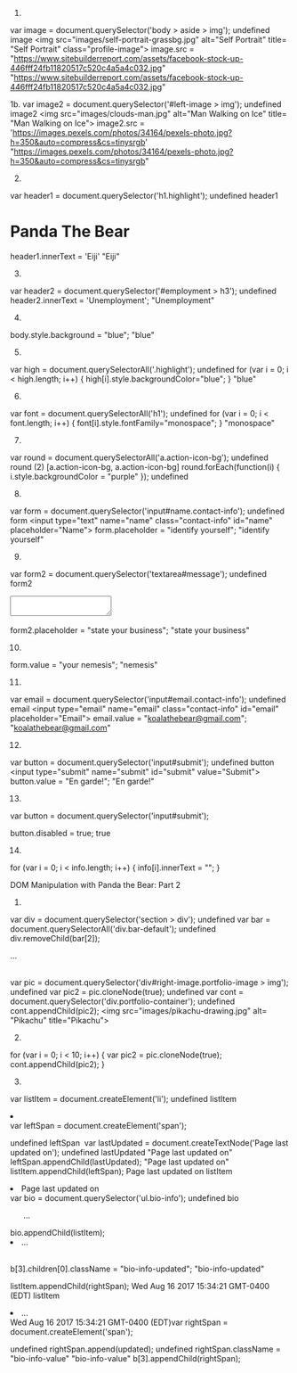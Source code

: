 1.
var image = document.querySelector('body > aside > img');
undefined
image
<img src=​"images/​self-portrait-grassbg.jpg" alt=​"Self Portrait" title=​"Self Portrait" class=​"profile-image">​
image.src = "https://www.sitebuilderreport.com/assets/facebook-stock-up-446fff24fb11820517c520c4a5a4c032.jpg"
"https://www.sitebuilderreport.com/assets/facebook-stock-up-446fff24fb11820517c520c4a5a4c032.jpg"

1b.
var image2 = document.querySelector('#left-image > img');
undefined
image2
<img src=​"images/​clouds-man.jpg" alt=​"Man Walking on Ice" title=​"Man Walking on Ice">​
image2.src = 'https://images.pexels.com/photos/34164/pexels-photo.jpg?h=350&auto=compress&cs=tinysrgb'
"https://images.pexels.com/photos/34164/pexels-photo.jpg?h=350&auto=compress&cs=tinysrgb"

2.
var header1 = document.querySelector('h1.highlight');
undefined
header1
<h1 class=​"highlight">​Panda The Bear​</h1>​
header1.innerText = 'Eiji'
"Eiji"

3.
var header2 = document.querySelector('#employment > h3');
undefined
header2.innerText = 'Unemployment';
"Unemployment"

4.
body.style.background = "blue";
"blue"

5.
var high = document.querySelectorAll('.highlight');
undefined
for (var i = 0; i < high.length; i++) {
  high[i].style.backgroundColor="blue";
}
"blue"

6.

var font = document.querySelectorAll('h1');
undefined
for (var i = 0; i < font.length; i++) {
  font[i].style.fontFamily="monospace";
}
"monospace"

7.
var round = document.querySelectorAll('a.action-icon-bg');
undefined
round
(2) [a.action-icon-bg, a.action-icon-bg]
round.forEach(function(i) { i.style.backgroundColor = "purple" });
undefined

8.
var form = document.querySelector('input#name.contact-info');
undefined
form
<input type=​"text" name=​"name" class=​"contact-info" id=​"name" placeholder=​"Name">​
form.placeholder = "identify yourself";
"identify yourself"

9.
var form2 = document.querySelector('textarea#message');
undefined
form2
<textarea name=​"message" id=​"message" placeholder=​"Message">​</textarea>​
form2.placeholder = "state your business";
"state your business"

10.
form.value = "your nemesis";
"nemesis"

11.
var email = document.querySelector('input#email.contact-info');
undefined
email
<input type=​"email" name=​"email" class=​"contact-info" id=​"email" placeholder=​"Email">​
email.value = "koalathebear@gmail.com";
"koalathebear@gmail.com"

12.
var button = document.querySelector('input#submit');
undefined
button
<input type=​"submit" name=​"submit" id=​"submit" value=​"Submit">​
button.value = "En garde!";
"En garde!"

13.
var button = document.querySelector('input#submit');

button.disabled = true;
true

14.
for (var i = 0; i < info.length; i++) {
info[i].innerText = "";
}


DOM Manipulation with Panda the Bear: Part 2

1.
var div = document.querySelector('section > div');
undefined
var bar = document.querySelectorAll('div.bar-default');
undefined
div.removeChild(bar[2]);
<div class=​"bar-default">​…​</div>​

var pic = document.querySelector('div#right-image.portfolio-image > img');
undefined
var pic2 = pic.cloneNode(true);
undefined
var cont = document.querySelector('div.portfolio-container');
undefined
cont.appendChild(pic2);
<img src=​"images/​pikachu-drawing.jpg" alt=​"Pikachu" title=​"Pikachu">​

2.
for (var i = 0; i < 10; i++) {
  var pic2 = pic.cloneNode(true);
  cont.appendChild(pic2);
}

3.
var listItem = document.createElement('li');
undefined
listItem
<li>​</li>​
var leftSpan = document.createElement('span');


undefined
leftSpan
<span>​</span>​
var lastUpdated = document.createTextNode('Page last updated on');
undefined
lastUpdated
"Page last updated on"
leftSpan.appendChild(lastUpdated);
"Page last updated on"
listItem.appendChild(leftSpan);
<span>​Page last updated on​</span>​
listItem
<li>​<span>​Page last updated on​</span>​</li>​
var bio = document.querySelector('ul.bio-info');
undefined
bio
<ul class=​"bio-info">​…​</ul>​
bio.appendChild(listItem);
<li>​…​</li>​

b[3].children[0].className = "bio-info-updated";
"bio-info-updated"

listItem.appendChild(rightSpan);
<span>​Wed Aug 16 2017 15:34:21 GMT-0400 (EDT)​</span>​
listItem
<li>​…​</li>​<span>​Wed Aug 16 2017 15:34:21 GMT-0400 (EDT)​</span>​</li>​
var rightSpan = document.createElement('span');

undefined
rightSpan.append(updated);
undefined
rightSpan.className = "bio-info-value"
"bio-info-value"
b[3].appendChild(rightSpan);
